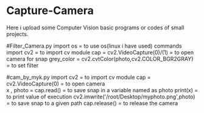 # Capture-Camera
Here i upload some Computer Vision basic programs or codes of small projects. 

#Filter_Camera.py
  import os = to use os(linux i have used) commands
  import cv2 = to import cv module
  cap = cv2.VideoCapture(0)/(1) = to open camera for snap
  grey_color = cv2.cvtColor(photo,cv2.COLOR_BGR2GRAY) = to set filter
  
 #cam_by_myk.py
  import cv2 = to import cv module
  cap = cv2.VideoCapture(0) = to open camera  
  x , photo = cap.read() = to save snap in a variable named as photo
  print(x) = to print value of execution
  cv2.imwrite('/root/Desktop/myphoto.png',photo) = to save snap to a given path
  cap.release() = to release the camera 

